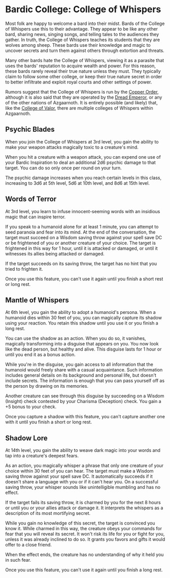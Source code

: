 # Bardic College: College of Whispers
Most folk are happy to welcome a bard into their midst. Bards of the College of Whispers use this to their advantage. They appear to be like any other bard, sharing news, singing songs, and telling tales to the audiences they gather. In truth, the College of Whispers teaches its students that they are wolves among sheep. These bards use their knowledge and magic to uncover secrets and turn them against others through extortion and threats.

Many other bards hate the College of Whispers, viewing it as a parasite that uses the bards' reputation to acquire wealth and power. For this reason, these bards rarely reveal their true nature unless they must. They typically claim to follow some other college, or keep their true nature secret in order to better infiltrate and exploit royal courts and other settings of power.

Rumors suggest that the College of Whispers is run by the [Copper Order](../../Organizations/MilitantOrders/DraconicOrder/Copper.md), although it is also said that they are operated by the [Dread Emperor](../../People/DreadEmperor.md), or any of the other nations of Azgaarnoth. It is entirely possible (and likely) that, like the [College of Valor](Valor.md), there are multiple colleges of Whispers within Azgaarnoth.

## Psychic Blades
When you join the College of Whispers at 3rd level, you gain the ability to make your weapon attacks magically toxic to a creature's mind.

When you hit a creature with a weapon attack, you can expend one use of your Bardic Inspiration to deal an additional 2d6 psychic damage to that target. You can do so only once per round on your turn.

The psychic damage increases when you reach certain levels in this class, increasing to 3d6 at 5th level, 5d6 at 10th level, and 8d6 at 15th level.

## Words of Terror
At 3rd level, you learn to infuse innocent-seeming words with an insidious magic that can inspire terror.

If you speak to a humanoid alone for at least 1 minute, you can attempt to seed paranoia and fear into its mind. At the end of the conversation, the target must succeed on a Wisdom saving throw against your spell save DC or be frightened of you or another creature of your choice. The target is frightened in this way for 1 hour, until it is attacked or damaged, or until it witnesses its allies being attacked or damaged.

If the target succeeds on its saving throw, the target has no hint that you tried to frighten it.

Once you use this feature, you can't use it again until you finish a short rest or long rest.

## Mantle of Whispers
At 6th level, you gain the ability to adopt a humanoid's persona. When a humanoid dies within 30 feet of you, you can magically capture its shadow using your reaction. You retain this shadow until you use it or you finish a long rest.

You can use the shadow as an action. When you do so, it vanishes, magically transforming into a disguise that appears on you. You now look like the dead person, but healthy and alive. This disguise lasts for 1 hour or until you end it as a bonus action.

While you're in the disguise, you gain access to all information that the humanoid would freely share with a casual acquaintance. Such information includes general details on its background and personal life, but doesn't include secrets. The information is enough that you can pass yourself off as the person by drawing on its memories.

Another creature can see through this disguise by succeeding on a Wisdom (Insight) check contested by your Charisma (Deception) check. You gain a +5 bonus to your check.

Once you capture a shadow with this feature, you can't capture another one with it until you finish a short or long rest.

## Shadow Lore
At 14th level, you gain the ability to weave dark magic into your words and tap into a creature's deepest fears.

As an action, you magically whisper a phrase that only one creature of your choice within 30 feet of you can hear. The target must make a Wisdom saving throw against your spell save DC. It automatically succeeds if it doesn't share a language with you or if it can't hear you. On a successful saving throw, your whisper sounds like unintelligible mumbling and has no effect.

If the target fails its saving throw, it is charmed by you for the next 8 hours or until you or your allies attack or damage it. It interprets the whispers as a description of its most mortifying secret.

While you gain no knowledge of this secret, the target is convinced you know it. While charmed in this way, the creature obeys your commands for fear that you will reveal its secret. It won't risk its life for you or fight for you, unless it was already inclined to do so. It grants you favors and gifts it would offer to a close friend.

When the effect ends, the creature has no understanding of why it held you in such fear.

Once you use this feature, you can't use it again until you finish a long rest.
